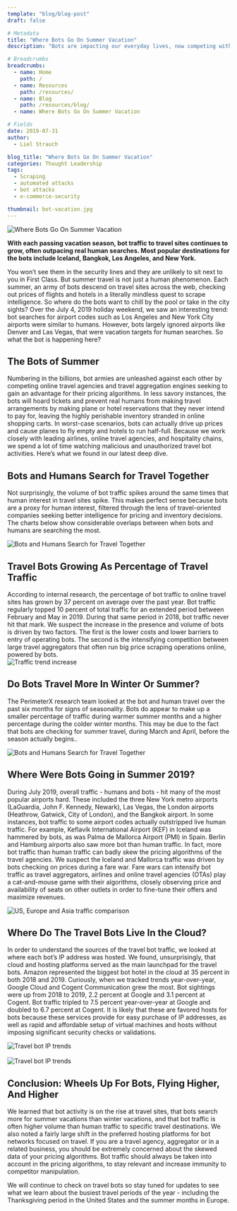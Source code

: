 ```yaml
---
template: "blog/blog-post"
draft: false

# Metadata
title: "Where Bots Go On Summer Vacation"
description: "Bots are impacting our everyday lives, now competing with us on our vacation searches. Online travel sites need to take into account bot traffic to provide accurate pricing and stay competitive. As bots continue to mimic human behavior, bot mitigation should top of mind for travel websites."

# Breadcrumbs
breadcrumbs:
  - name: Home
    path: /
  - name: Resources
    path: /resources/
  - name: Blog
    path: /resources/blog/
  - name: Where Bots Go On Summer Vacation

# Fields
date: 2019-07-31
author:
  - Liel Strauch

blog_title: "Where Bots Go On Summer Vacation"
categories: Thought Leadership
tags:
  - Scraping
  - automated attacks
  - bot attacks
  - e-commerce-security

thumbnail: bot-vacation.jpg
---
```


![Where Bots Go On Summer Vacation](/assets/images/blog/bots-vacation.jpg)<br>

**With each passing vacation season, bot traffic to travel sites continues to grow, often outpacing real human searches. Most popular destinations for the bots include Iceland, Bangkok, Los Angeles, and New York.**

You won’t see them in the security lines and they are unlikely to sit next to you in First Class. But summer travel is not just a human phenomenon. Each summer, an army of bots descend on travel sites across the web, checking out prices of flights and hotels in a literally mindless quest to scrape intelligence. So where do the bots want to chill by the pool or take in the city sights? Over the July 4, 2019 holiday weekend, we saw an interesting trend: bot searches for airport codes such as Los Angeles and New York City airports were similar to humans. However, bots largely ignored airports like Denver and Las Vegas, that were vacation targets for human searches. So what the bot is happening here?

## The Bots of Summer

Numbering in the billions, bot armies are unleashed against each other by competing online travel agencies and travel aggregation engines seeking to gain an advantage for their pricing algorithms. In less savory instances, the bots will hoard tickets and prevent real humans from making travel arrangements by making plane or hotel reservations that they never intend to pay for, leaving the highly perishable inventory stranded in online shopping carts. In worst-case scenarios, bots can actually drive up prices and cause planes to fly empty and hotels to run half-full. Because we work closely with leading airlines, online travel agencies, and hospitality chains, we spend a lot of time watching malicious and unauthorized travel bot activities. Here’s what we found in our latest deep dive.

## Bots and Humans Search for Travel Together

Not surprisingly, the volume of bot traffic spikes around the same times that human interest in travel sites spike. This makes perfect sense because bots are a proxy for human interest, filtered through the lens of travel-oriented companies seeking better intelligence for pricing and inventory decisions. The charts below show considerable overlaps between when bots and humans are searching the most.

![Bots and Humans Search for Travel Together](/assets/images/blog/bots-vacation/human-bots-traffic-overtime.jpg)<br>

## Travel Bots Growing As Percentage of Travel Traffic

According to internal research, the percentage of bot traffic to online travel sites has grown by 37 percent on average over the past year. Bot traffic regularly topped 10 percent of total traffic for an extended period between February and May in 2019. During that same period in 2018, bot traffic never hit that mark. We suspect the increase in the presence and volume of bots is driven by two factors. The first is the lower costs and lower barriers to entry of operating bots. The second is the intensifying competition between large travel aggregators that often run big price scraping operations online, powered by bots.  
![Traffic trend increase](/assets/images/blog/bots-vacation/bot-human-traffic-trend-increase.jpg)<br>

## Do Bots Travel More In Winter Or Summer?

The PerimeterX research team looked at the bot and human travel over the past six months for signs of seasonality. Bots do appear to make up a smaller percentage of traffic during warmer summer months and a higher percentage during the colder winter months. This may be due to the fact that bots are checking for summer travel, during March and April, before the season actually begins..

![Bots and Humans Search for Travel Together](/assets/images/blog/bots-vacation/bots-traffic-overtime.jpg)<br>

## Where Were Bots Going in Summer 2019?

During July 2019, overall traffic - humans and bots - hit many of the most popular airports hard. These included the three New York metro airports (LaGuardia, John F. Kennedy, Newark), Las Vegas, the London airports (Heathrow, Gatwick, City of London), and the Bangkok airport. In some instances, bot traffic to some airport codes actually outstripped live human traffic. For example, Keflavík International Airport (KEF) in Iceland was hammered by bots, as was Palma de Mallorca Airport (PMI) in Spain. Berlin and Hamburg airports also saw more bot than human traffic. In fact, more bot traffic than human traffic can badly skew the pricing algorithms of the travel agencies. We suspect the Iceland and Mallorca traffic was driven by bots checking on prices during a fare war. Fare wars can intensify bot traffic as travel aggregators, airlines and online travel agencies (OTAs) play a cat-and-mouse game with their algorithms, closely observing price and availability of seats on other outlets in order to fine-tune their offers and maximize revenues.

![US, Europe and Asia traffic comparison](/assets/images/blog/bots-vacation/us-europe-asia.jpg)<br>

## Where Do The Travel Bots Live In the Cloud?

In order to understand the sources of the travel bot traffic, we looked at where each bot’s IP address was hosted. We found, unsurprisingly, that cloud and hosting platforms served as the main launchpad for the travel bots. Amazon represented the biggest bot hotel in the cloud at 35 percent in both 2018 and 2019. Curiously, when we tracked trends year-over-year, Google Cloud and Cogent Communication grew the most. Bot sightings were up from 2018 to 2019, 2.2 percent at Google and 3.1 percent at Cogent. Bot traffic tripled to 7.5 percent year-over-year at Google and doubled to 6.7 percent at Cogent. It is likely that these are favored hosts for bots because these services provide for easy purchase of IP addresses, as well as rapid and affordable setup of virtual machines and hosts without imposing significant security checks or validations.

![Travel bot IP trends](/assets/images/blog/bots-vacation/traffic-trend-2018-pie.jpg)<br><br>
![Travel bot IP trends](/assets/images/blog/bots-vacation/traffic-trend-2019-pie.jpg)<br>

## Conclusion: Wheels Up For Bots, Flying Higher, And Higher

We learned that bot activity is on the rise at travel sites, that bots search more for summer vacations than winter vacations, and that bot traffic is often higher volume than human traffic to specific travel destinations. We also noted a fairly large shift in the preferred hosting platforms for bot networks focused on travel. If you are a travel agency, aggregator or in a related business, you should be extremely concerned about the skewed data of your pricing algorithms. Bot traffic should always be taken into account in the pricing algorithms, to stay relevant and increase immunity to competitor manipulation.

We will continue to check on travel bots so stay tuned for updates to see what we learn about the busiest travel periods of the year - including the Thanksgiving period in the United States and the summer months in Europe.
